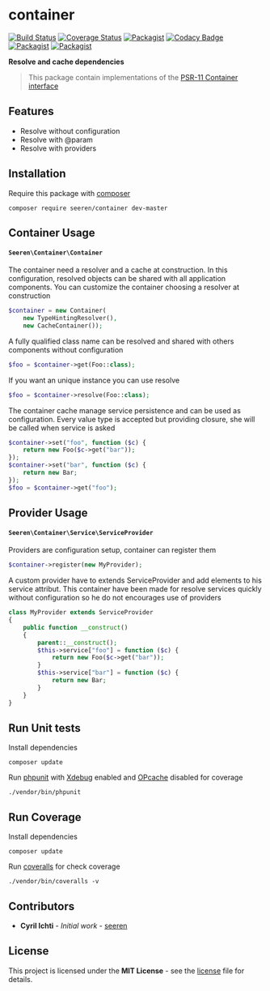 # container
 [![Build Status](https://travis-ci.org/seeren/container.svg?branch=master)](https://travis-ci.org/seeren/container) [![Coverage Status](https://coveralls.io/repos/github/seeren/container/badge.svg?branch=master)](https://coveralls.io/github/seeren/container?branch=master) [![Packagist](https://img.shields.io/packagist/dt/seeren/container.svg)](https://packagist.org/packages/seeren/container/stats) [![Codacy Badge](https://api.codacy.com/project/badge/Grade/4a0463fb5a084be5bda68e4e36d7c7ac)](https://www.codacy.com/app/seeren/container?utm_source=github.com&amp;utm_medium=referral&amp;utm_content=seeren/container&amp;utm_campaign=Badge_Grade) [![Packagist](https://img.shields.io/packagist/v/seeren/container.svg)](https://packagist.org/packages/seeren/container#) [![Packagist](https://img.shields.io/packagist/l/seeren/log.svg)](LICENSE)

**Resolve and cache dependencies**
> This package contain implementations of the [PSR-11 Container interface](https://github.com/php-fig/fig-standards/blob/master/accepted/PSR-11-container.md)
## Features
* Resolve without configuration
* Resolve with @param
* Resolve with providers

## Installation
Require this package with [composer](https://getcomposer.org/)
```
composer require seeren/container dev-master
```

## Container Usage

#### `Seeren\Container\Container`
The container need a resolver and a cache at construction. In this configuration, resolved objects can be shared with all application components. You can customize the container choosing a resolver at construction
```php
$container = new Container(
    new TypeHintingResolver(),
    new CacheContainer());
```
A fully qualified class name can be resolved and shared with others components without configuration
```php
$foo = $container->get(Foo::class);
```
If you want an unique instance you can use resolve
```php
$foo = $container->resolve(Foo::class);
```
The container cache manage service persistence and can be used as configuration. Every value type is accepted but providing closure, she will be called when service is asked
```php
$container->set("foo", function ($c) {
    return new Foo($c->get("bar"));
});
$container->set("bar", function ($c) {
    return new Bar;
});
$foo = $container->get("foo");
```

## Provider Usage
#### `Seeren\Container\Service\ServiceProvider`
Providers are configuration setup, container can register them
```php
$container->register(new MyProvider);
```
A custom provider have to extends ServiceProvider and add elements to his service attribut. This container have been made for resolve services quickly without configuration so he do not encourages use of providers
```php
class MyProvider extends ServiceProvider
{
    public function __construct()
    {
        parent::__construct();
        $this->service["foo"] = function ($c) {
            return new Foo($c->get("bar"));
        }
        $this->service["bar"] = function ($c) {
            return new Bar;
        }
    }
}
```
## Run Unit tests
Install dependencies
```
composer update
```
Run [phpunit](https://phpunit.de/) with [Xdebug](https://xdebug.org/) enabled and [OPcache](http://php.net/manual/fr/book.opcache.php) disabled for coverage
```
./vendor/bin/phpunit
```
## Run Coverage
Install dependencies
```
composer update
```
Run [coveralls](https://coveralls.io/) for check coverage
```
./vendor/bin/coveralls -v
```

##  Contributors
* **Cyril Ichti** - *Initial work* - [seeren](https://github.com/seeren)

## License
This project is licensed under the **MIT License** - see the [license](LICENSE) file for details.